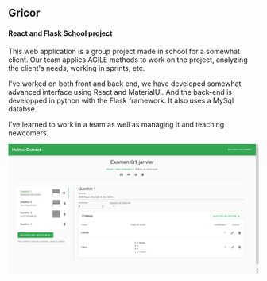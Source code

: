 ## Gricor
#### React and Flask School project

This web application is a group project made in school for a somewhat client.
Our team applies AGILE methods to work on the project, analyzing the client's needs, working in sprints, etc.

I've worked on both front and back end, we have developed somewhat advanced interface using React and MaterialUI. And the back-end is developped in python with the Flask framework. It also uses a MySql databse.

I've learned to work in a team as well as managing it and teaching newcomers.

![](./media/gricor_1.png)